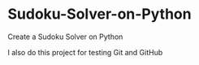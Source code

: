 # Sudoku-Solver-on-Python
Create a Sudoku Solver on Python


I also do this project for testing Git and GitHub